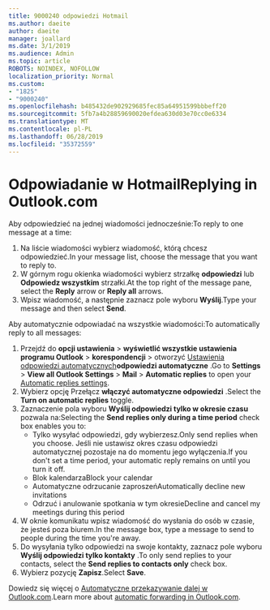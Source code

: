 ```yaml
---
title: 9000240 odpowiedzi Hotmail
ms.author: daeite
author: daeite
manager: joallard
ms.date: 3/1/2019
ms.audience: Admin
ms.topic: article
ROBOTS: NOINDEX, NOFOLLOW
localization_priority: Normal
ms.custom:
- "1825"
- "9000240"
ms.openlocfilehash: b485432de902929685fec85a64951599bbbeff20
ms.sourcegitcommit: 5fb7a4b28859690020efdea630d03e70cc0e6334
ms.translationtype: MT
ms.contentlocale: pl-PL
ms.lasthandoff: 06/28/2019
ms.locfileid: "35372559"
---
```

# <a name="replying-in-outlookcom"></a><span data-ttu-id="50a84-102">Odpowiadanie w Hotmail</span><span class="sxs-lookup"><span data-stu-id="50a84-102">Replying in Outlook.com</span></span>

<span data-ttu-id="50a84-103">Aby odpowiedzieć na jednej wiadomości jednocześnie:</span><span class="sxs-lookup"><span data-stu-id="50a84-103">To reply to one message at a time:</span></span>

1. <span data-ttu-id="50a84-104">Na liście wiadomości wybierz wiadomość, którą chcesz odpowiedzieć.</span><span class="sxs-lookup"><span data-stu-id="50a84-104">In your message list, choose the message that you want to reply to.</span></span>
2. <span data-ttu-id="50a84-105">W górnym rogu okienka wiadomości wybierz strzałkę **odpowiedzi** lub **Odpowiedz wszystkim** strzałki.</span><span class="sxs-lookup"><span data-stu-id="50a84-105">At the top right of the message pane, select the **Reply** arrow or **Reply all** arrows.</span></span>
3. <span data-ttu-id="50a84-106">Wpisz wiadomość, a następnie zaznacz pole wyboru **Wyślij**.</span><span class="sxs-lookup"><span data-stu-id="50a84-106">Type your message and then select **Send**.</span></span>

<span data-ttu-id="50a84-107">Aby automatycznie odpowiadać na wszystkie wiadomości:</span><span class="sxs-lookup"><span data-stu-id="50a84-107">To automatically reply to all messages:</span></span>

1. <span data-ttu-id="50a84-108">Przejdź do **opcji ustawienia** > **wyświetlić wszystkie ustawienia programu Outlook** > **korespondencji** > otworzyć [Ustawienia odpowiedzi automatycznych](https://outlook.live.com/mail/options/mail/automaticReplies)**odpowiedzi automatyczne** .</span><span class="sxs-lookup"><span data-stu-id="50a84-108">Go to **Settings** > **View all Outlook Settings** > **Mail** > **Automatic replies** to open your [Automatic replies settings](https://outlook.live.com/mail/options/mail/automaticReplies).</span></span>
2. <span data-ttu-id="50a84-109">Wybierz opcję Przełącz **włączyć automatyczne odpowiedzi** .</span><span class="sxs-lookup"><span data-stu-id="50a84-109">Select the **Turn on automatic replies** toggle.</span></span>
3. <span data-ttu-id="50a84-110">Zaznaczenie pola wyboru **Wyślij odpowiedzi tylko w okresie czasu** pozwala na:</span><span class="sxs-lookup"><span data-stu-id="50a84-110">Selecting the **Send replies only during a time period** check box enables you to:</span></span>
    - <span data-ttu-id="50a84-111">Tylko wysyłać odpowiedzi, gdy wybierzesz.</span><span class="sxs-lookup"><span data-stu-id="50a84-111">Only send replies when you choose.</span></span> <span data-ttu-id="50a84-112">Jeśli nie ustawisz okres czasu odpowiedzi automatycznej pozostaje na do momentu jego wyłączenia.</span><span class="sxs-lookup"><span data-stu-id="50a84-112">If you don't set a time period, your automatic reply remains on until you turn it off.</span></span>
    - <span data-ttu-id="50a84-113">Blok kalendarza</span><span class="sxs-lookup"><span data-stu-id="50a84-113">Block your calendar</span></span>
    - <span data-ttu-id="50a84-114">Automatyczne odrzucanie zaproszeń</span><span class="sxs-lookup"><span data-stu-id="50a84-114">Automatically decline new invitations</span></span>
    - <span data-ttu-id="50a84-115">Odrzuć i anulowanie spotkania w tym okresie</span><span class="sxs-lookup"><span data-stu-id="50a84-115">Decline and cancel my meetings during this period</span></span>
4. <span data-ttu-id="50a84-116">W oknie komunikatu wpisz wiadomość do wysłania do osób w czasie, że jesteś poza biurem.</span><span class="sxs-lookup"><span data-stu-id="50a84-116">In the message box, type a message to send to people during the time you're away.</span></span>
5. <span data-ttu-id="50a84-117">Do wysyłania tylko odpowiedzi na swoje kontakty, zaznacz pole wyboru **Wyślij odpowiedzi tylko kontakty** .</span><span class="sxs-lookup"><span data-stu-id="50a84-117">To only send replies to your contacts, select the **Send replies to contacts only** check box.</span></span>
6. <span data-ttu-id="50a84-118">Wybierz pozycję **Zapisz**.</span><span class="sxs-lookup"><span data-stu-id="50a84-118">Select **Save**.</span></span>

<span data-ttu-id="50a84-119">Dowiedz się więcej o [Automatyczne przekazywanie dalej w Outlook.com](https://support.office.com/article/14614626-9855-48dc-a986-dec81d07b1a0).</span><span class="sxs-lookup"><span data-stu-id="50a84-119">Learn more about [automatic forwarding in Outlook.com](https://support.office.com/article/14614626-9855-48dc-a986-dec81d07b1a0).</span></span>